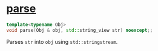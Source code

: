 # [parse](parse.hpp)

```cpp
template<typename Obj>
void parse(Obj & obj, std::string_view str) noexcept;;
```

Parses `str` into `obj` using `std::stringstream`.